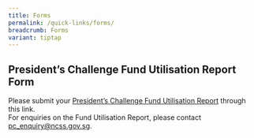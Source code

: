 ```yaml
---
title: Forms
permalink: /quick-links/forms/
breadcrumb: Forms
variant: tiptap
---
```

<h2>President’s Challenge Fund Utilisation Report Form</h2>
<p>Please submit your <a href="https://form.gov.sg/61ef5b592686c20012598c39" rel="noopener noreferrer nofollow" target="_blank">President’s Challenge Fund Utilisation Report</a> through
this link.
<br>For enquiries on the Fund Utilisation Report, please contact <a href="mailto:pc_enquiry@ncss.gov.sg" rel="noopener noreferrer nofollow" target="_blank"><u>pc_enquiry@ncss.gov.sg</u></a>.</p>